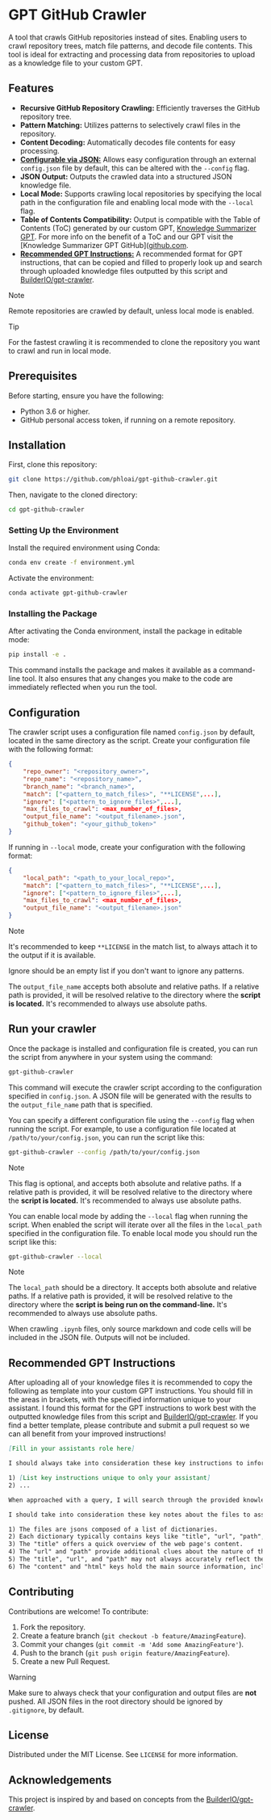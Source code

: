# GPT GitHub Crawler
A tool that crawls GitHub repositories instead of sites. Enabling users to crawl repository trees, match file patterns, and decode file contents. This tool is ideal for extracting and processing data from repositories to upload as a knowledge file to your custom GPT.

## Features
- **Recursive GitHub Repository Crawling:** Efficiently traverses the GitHub repository tree.
- **Pattern Matching:** Utilizes patterns to selectively crawl files in the repository.
- **Content Decoding:** Automatically decodes file contents for easy processing.
- [**Configurable via JSON:**](#configuration) Allows easy configuration through an external `config.json` file by default, this can be altered with the `--config` flag.
- **JSON Output:** Outputs the crawled data into a structured JSON knowledge file.
- **Local Mode:** Supports crawling local repositories by specifying the local path in the configuration file and enabling local mode with the `--local` flag.
- **Table of Contents Compatibility:** Output is compatible with the Table of Contents (ToC) generated by our custom GPT, [Knowledge Summarizer GPT](https://chat.openai.com/g/g-McHIHioC4-knowledge-summarizer). For more info on the benefit of a ToC and our GPT visit the [Knowledge Summarizer GPT GitHub]([github.com](https://github.com/phloai/knowledge-summarizer-gpt).
- [**Recommended GPT Instructions:**](#recommended-gpt-instructions) A recommended format for GPT instructions, that can be copied and filled to properly look up and search through uploaded knowledge files outputted by this script and [BuilderIO/gpt-crawler](https://github.com/BuilderIO/gpt-crawler).

> [!NOTE]
> Remote repositories are crawled by default, unless local mode is enabled.

> [!TIP]
> For the fastest crawling it is recommended to clone the repository you want to crawl and run in local mode.

## Prerequisites
Before starting, ensure you have the following:
- Python 3.6 or higher.
- GitHub personal access token, if running on a remote repository.

## Installation
First, clone this repository:

```bash
git clone https://github.com/phloai/gpt-github-crawler.git
```

Then, navigate to the cloned directory:

```bash
cd gpt-github-crawler
```

### Setting Up the Environment
Install the required environment using Conda:

```bash
conda env create -f environment.yml
```

Activate the environment:

```bash
conda activate gpt-github-crawler
```

### Installing the Package
After activating the Conda environment, install the package in editable mode:

```bash
pip install -e .
```

This command installs the package and makes it available as a command-line tool. It also ensures that any changes you make to the code are immediately reflected when you run the tool.

## Configuration
The crawler script uses a configuration file named `config.json` by default, located in the same directory as the script. Create your configuration file with the following format:

```json
{
    "repo_owner": "<repository_owner>",
    "repo_name": "<repository_name>",
    "branch_name": "<branch_name>",
    "match": ["<pattern_to_match_files>", "**LICENSE",...],
    "ignore": ["<pattern_to_ignore_files>",...],
    "max_files_to_crawl": <max_number_of_files>,
    "output_file_name": "<output_filename>.json",
    "github_token": "<your_github_token>"
}
```

If running in `--local` mode, create your configuration with the following format:

```json
{
    "local_path": "<path_to_your_local_repo>",
    "match": ["<pattern_to_match_files>", "**LICENSE",...],
    "ignore": ["<pattern_to_ignore_files>",...],
    "max_files_to_crawl": <max_number_of_files>,
    "output_file_name": "<output_filename>.json"
}
```

> [!NOTE]
> It's recommended to keep `**LICENSE` in the match list, to always attach it to the output if it is available.
> 
> Ignore should be an empty list if you don't want to ignore any patterns.
> 
> The `output_file_name` accepts both absolute and relative paths. If a relative path is provided, it will be resolved relative to the directory where the **script is located.** It's recommended to always use absolute paths.

## Run your crawler
Once the package is installed and configuration file is created, you can run the script from anywhere in your system using the command:

```bash
gpt-github-crawler
```

This command will execute the crawler script according to the configuration specified in `config.json`. A JSON file will be generated with the results to the `output_file_name` path that is specified.

You can specify a different configuration file using the `--config` flag when running the script. For example, to use a configuration file located at `/path/to/your/config.json`, you can run the script like this:

```bash
gpt-github-crawler --config /path/to/your/config.json
```

> [!NOTE]
> This flag is optional, and accepts both absolute and relative paths. If a relative path is provided, it will be resolved relative to the directory where the **script is located.** It's recommended to always use absolute paths.

You can enable local mode by adding the `--local` flag when running the script. When enabled the script will iterate over all the files in the `local_path` specified in the configuration file. To enable local mode you should run the script like this:

```bash
gpt-github-crawler --local
```

> [!NOTE]
> The `local_path` should be a directory. It accepts both absolute and relative paths. If a relative path is provided, it will be resolved relative to the directory where the **script is being run on the command-line.** It's recommended to always use absolute paths.
> 
> When crawling `.ipynb` files, only source markdown and code cells will be included in the JSON file. Outputs will not be included.

## Recommended GPT Instructions
After uploading all of your knowledge files it is recommended to copy the following as template into your custom GPT instructions. You should fill in the areas in brackets, with the specified information unique to your assistant. I found this format for the GPT instructions to work best with the outputted knowledge files from this script and [BuilderIO/gpt-crawler](https://github.com/BuilderIO/gpt-crawler). If you find a better template, please contribute and submit a pull request so we can all benefit from your improved instructions!

```markdown
[Fill in your assistants role here] 

I should always take into consideration these key instructions to inform my response:

1) [List key instructions unique to only your assistant]
2) ...

When approached with a query, I will search through the provided knowledge files. My responses will be based on the patterns, syntax, and structures found within the source information of these documents. It's crucial that I do not need specific examples to respond, I should learn and abstract code and documentation found inside the source information of these documents to generate my own code that will assist the user.

I should take into consideration these key notes about the files to assist with my Retrieval-Augmented-Generation (RAG):

1) The files are jsons composed of a list of dictionaries. 
2) Each dictionary typically contains keys like "title", "url", "path", "content", and "html".  
3) The "title" offers a quick overview of the web page's content. 
4) The "url" and "path" provide additional clues about the nature of the content. 
5) The "title", "url", and "path" may not always accurately reflect the content. 
6) The "content" and "html" keys hold the main source information, including code and documentation.
```

## Contributing
Contributions are welcome! To contribute:

1. Fork the repository.
2. Create a feature branch (`git checkout -b feature/AmazingFeature`).
3. Commit your changes (`git commit -m 'Add some AmazingFeature'`).
4. Push to the branch (`git push origin feature/AmazingFeature`).
5. Create a new Pull Request.

> [!WARNING]
> Make sure to always check that your configuration and output files are **not** pushed. All JSON files in the root directory should be ignored by `.gitignore`, by default.

## License
Distributed under the MIT License. See `LICENSE` for more information.

## Acknowledgements
This project is inspired by and based on concepts from the [BuilderIO/gpt-crawler](https://github.com/BuilderIO/gpt-crawler).
